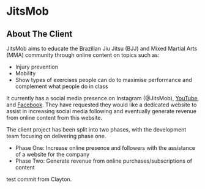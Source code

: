 # JitsMob

## About The Client

JitsMob aims to educate the Brazilian Jiu Jitsu (BJJ) and Mixed Martial Arts (MMA) community through online content on topics such as: 
 * Injury prevention 
 * Mobility 
 * Show types of exercises people can do to maximise performance and complement what people do in class 

It currently has a social media presence on Instagram (@JitsMob), [YouTube](https://www.youtube.com/channel/UCe6FjCO70FkCIqaGkPEyXZQ), and [Facebook](https://www.facebook.com/JitsMob-1854775828114449/). They have requested they would like a dedicated website to assist in increasing social media following and eventually generate revenue from online content from this website.


The client project has been split into two phases, with the development team focusing on delivering phase one.
 * Phase One: Increase online presence and followers with the assistance of a website for the company
 * Phase Two: Generate revenue from online purchases/subscriptions of content
 
 test commit from Clayton.
